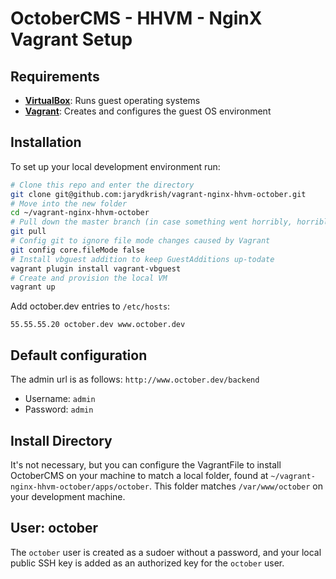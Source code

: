 # OctoberCMS - HHVM - NginX Vagrant Setup

## Requirements

- **[VirtualBox](https://www.virtualbox.org)**: Runs guest operating systems
- **[Vagrant](https://www.vagrantup.com)**: Creates and configures the guest OS environment

## Installation

To set up your local development environment run:

```bash
# Clone this repo and enter the directory
git clone git@github.com:jarydkrish/vagrant-nginx-hhvm-october.git
# Move into the new folder
cd ~/vagrant-nginx-hhvm-october
# Pull down the master branch (in case something went horribly, horribly wrong)
git pull
# Config git to ignore file mode changes caused by Vagrant
git config core.fileMode false
# Install vbguest addition to keep GuestAdditions up-todate
vagrant plugin install vagrant-vbguest
# Create and provision the local VM
vagrant up
```

Add october.dev entries to `/etc/hosts`:

```
55.55.55.20 october.dev www.october.dev
```

## Default configuration
The admin url is as follows: `http://www.october.dev/backend`
- Username: `admin`
- Password: `admin`

## Install Directory

It's not necessary, but you can configure the VagrantFile to install OctoberCMS on your machine to match a
local folder, found at `~/vagrant-nginx-hhvm-october/apps/october`. This folder matches `/var/www/october`
on your development machine.

## User: october

The `october` user is created as a sudoer without a password, and your local
public SSH key is added as an authorized key for the `october` user.
